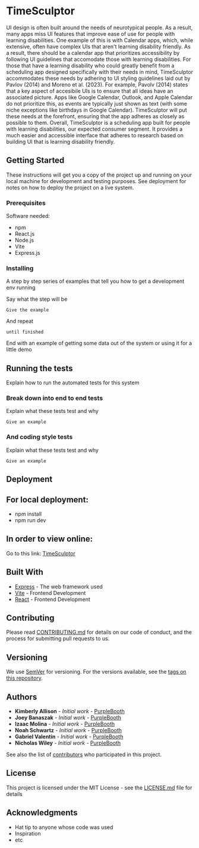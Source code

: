 # TimeSculptor
UI design is often built around the needs of neurotypical people. As a result, many apps miss UI features that improve ease of use for people with learning disabilities. One example of this is with Calendar apps, which, while extensive, often have complex UIs that aren't learning disability friendly. As a result, there should be a calendar app that prioritizes accessibility by following UI guidelines that accomodate those with learning disabilities. For those that have a learning disability who could greatly benefit from a scheduling app designed specifically with their needs in mind, TimeSculptor accommodates these needs by adhering to UI styling guidelines laid out by Pavlov (2014) and Moreno et al. (2023). For example, Pavolv (2014) states that a key aspect of accesibile UIs is to ensure that all ideas have an associated picture. Apps like Google Calendar, Outlook, and Apple Calendar do not prioritize this, as events are typically just shown as text (with some niche exceptions like birthdays in Google Calendar). TimeSculptor will put these needs at the forefront, ensuring that the app adheres as closely as possible to them. Overall, TimeSculptor is a scheduling app built for people with learning disabilities, our expected consumer segment. It provides a much easier and accessible interface that adheres to research based on building UI that is learning disability friendly.

## Getting Started

These instructions will get you a copy of the project up and running on your local machine for development and testing purposes. See deployment for notes on how to deploy the project on a live system.

### Prerequisites

Software needed:
- npm
- React.js
- Node.js
- Vite
- Express.js

### Installing

A step by step series of examples that tell you how to get a development env running

Say what the step will be

```
Give the example
```

And repeat

```
until finished
```

End with an example of getting some data out of the system or using it for a little demo

## Running the tests

Explain how to run the automated tests for this system

### Break down into end to end tests

Explain what these tests test and why

```
Give an example
```

### And coding style tests

Explain what these tests test and why

```
Give an example
```

## Deployment
## For local deployment:
- npm install
- npm run dev

## In order to view online:
Go to this link: [TimeSculptor](http://enginick.com:9000/)

## Built With

* [Express](https://expressjs.com/) - The web framework used
* [Vite](https://vitejs.dev/) - Frontend Development
* [React](https://react.dev/) - Frontend Development

## Contributing

Please read [CONTRIBUTING.md](https://github.com/nickw409/TimeSculptor/blob/main/CONTRIBUTING.md) for details on our code of conduct, and the process for submitting pull requests to us.

## Versioning

We use [SemVer](http://semver.org/) for versioning. For the versions available, see the [tags on this repository](https://github.com/your/project/tags). 

## Authors

* **Kimberly Allison** - *Initial work* - [PurpleBooth](https://github.com/PurpleBooth)
* **Joey Banaszak** - *Initial work* - [PurpleBooth](https://github.com/PurpleBooth)
* **Izaac Molina** - *Initial work* - [PurpleBooth](https://github.com/PurpleBooth)
* **Noah Schwartz** - *Initial work* - [PurpleBooth](https://github.com/PurpleBooth)
* **Gabriel Valentin** - *Initial work* - [PurpleBooth](https://github.com/PurpleBooth)
* **Nicholas Wiley** - *Initial work* - [PurpleBooth](https://github.com/PurpleBooth)

See also the list of [contributors]([https://github.com/your/project/contributors](https://github.com/nickw409/TimeSculptor/graphs/contributors)) who participated in this project.

## License

This project is licensed under the MIT License - see the [LICENSE.md](LICENSE.md) file for details

## Acknowledgments

* Hat tip to anyone whose code was used
* Inspiration
* etc
